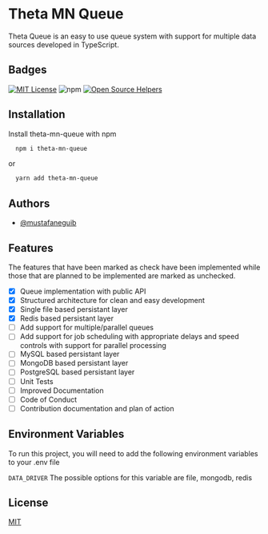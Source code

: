 
# Theta MN Queue

Theta Queue is an easy to use queue system with support for multiple data sources developed in TypeScript.


## Badges

[![MIT License](https://img.shields.io/badge/License-MIT-green.svg)](https://choosealicense.com/licenses/mit/) 
![npm](https://img.shields.io/npm/v/theta-mn-queue)
[![Open Source Helpers](https://www.codetriage.com/mustafaneguib/theta-mn-queue/badges/users.svg)](https://www.codetriage.com/mustafaneguib/theta-mn-queue)

## Installation

Install theta-mn-queue with npm

```bash
  npm i theta-mn-queue

```
or

```bash
  yarn add theta-mn-queue
```
## Authors

- [@mustafaneguib](https://www.github.com/mustafaneguib)


## Features
The features that have been marked as check have been implemented while those that are planned to be implemented are marked as unchecked.

- [x] Queue implementation with public API
- [x] Structured architecture for clean and easy development
- [x] Single file based persistant layer
- [X] Redis based persistant layer
- [ ] Add support for multiple/parallel queues
- [ ] Add support for job scheduling with appropriate delays and speed controls with support for parallel processing
- [ ] MySQL based persistant layer
- [ ] MongoDB based persistant layer
- [ ] PostgreSQL based persistant layer
- [ ] Unit Tests
- [ ] Improved Documentation
- [ ] Code of Conduct
- [ ] Contribution documentation and plan of action
## Environment Variables

To run this project, you will need to add the following environment variables to your .env file

`DATA_DRIVER`
The possible options for this variable are
file, mongodb, redis

## License

[MIT](https://choosealicense.com/licenses/mit/)

